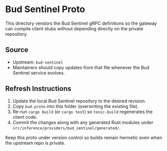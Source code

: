 # Bud Sentinel Proto

This directory vendors the Bud Sentinel gRPC definitions so the gateway can compile client stubs without depending directly on the private repository.

## Source

- Upstream: `bud-sentinel`
- Maintainers should copy updates from that file whenever the Bud Sentinel service evolves.

## Refresh Instructions

1. Update the local Bud Sentinel repository to the desired revision.
2. Copy `bud.proto` into this folder (overwriting the existing file).
3. Re-run `cargo build` (or `cargo test`) so `tonic-build` regenerates the client code.
4. Commit the changes along with any generated Rust modules under `src/inference/providers/bud_sentinel/generated/`.

Keep this proto under version control so builds remain hermetic even when the upstream repo is private.
